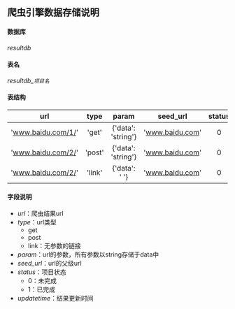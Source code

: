 ## 爬虫引擎数据存储说明
#### 数据库
*resultdb*

#### 表名
*resultdb_`项目名`*

#### 表结构
| url | type | param | seed_url | status | updatatime |
|:---:|:----:|:-----:|:--------:|:------:|:----------:|
| 'www.baidu.com/1/' | 'get' | {'data': 'string'} | 'www.baidu.com' | 0 |  datatime |
| 'www.baidu.com/2/' | 'post' | {'data': 'string'} | 'www.baidu.com' | 0 |  datatime |
| 'www.baidu.com/2/' | 'link' | {'data': ' '} | 'www.baidu.com' | 0 |  datatime |

#### 字段说明
- *url*：爬虫结果url
- *type*：url类型
  - get
  - post
  - link：无参数的链接
- *param*：url的参数，所有参数以string存储于data中
- *seed_url*：url的父级url
- *status*：项目状态
  - 0：未完成
  - 1：已完成
- *updatetime*：结果更新时间
